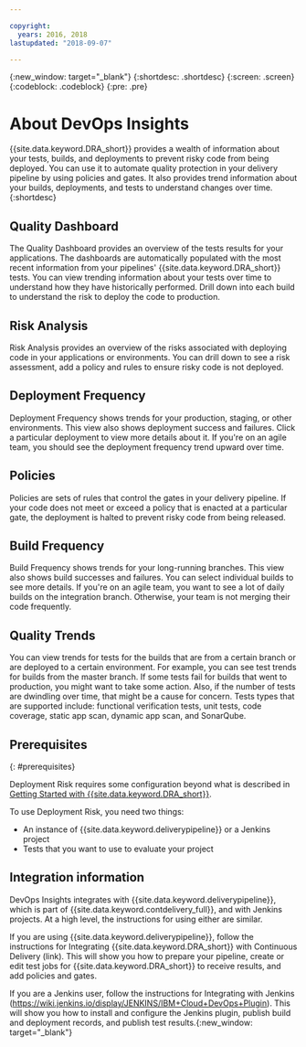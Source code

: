```yaml
---

copyright:
  years: 2016, 2018
lastupdated: "2018-09-07"

---
```


{:new_window: target="_blank"}
{:shortdesc: .shortdesc}
{:screen: .screen}
{:codeblock: .codeblock}
{:pre: .pre}

# About DevOps Insights

{{site.data.keyword.DRA_short}} provides a wealth of information about your tests, builds, and deployments to prevent risky code from being deployed. You can use it to automate quality protection in your delivery pipeline by using policies and gates. It also provides trend information about your builds, deployments, and tests to understand changes over time.
{:shortdesc}

## Quality Dashboard

The Quality Dashboard provides an overview of the tests results for your applications. The dashboards are automatically populated with the most recent information from your pipelines' {{site.data.keyword.DRA_short}} tests. You can view trending information about your tests over time to understand how they have historically performed. Drill down into each build to understand the risk to deploy the code to production.

## Risk Analysis

Risk Analysis provides an overview of the risks associated with deploying code in your applications or environments. You can drill down to see a risk assessment, add a policy and rules to ensure risky code is not deployed. 

## Deployment Frequency

Deployment Frequency shows trends for your production, staging, or other environments. This view also shows deployment success and failures. Click a particular deployment to view more details about it. If you're on an agile team, you should see the deployment frequency trend upward over time.

## Policies

Policies are sets of rules that control the gates in your delivery pipeline. If your code does not meet or exceed a policy that is enacted at a particular gate, the deployment is halted to prevent risky code from being released.

## Build Frequency

Build Frequency shows trends for your long-running branches. This view also shows build successes and failures. You can select individual builds to see more details. If you're on an agile team, you want to see a lot of daily builds on the integration branch. Otherwise, your team is not merging their code frequently.

## Quality Trends

You can view trends for tests for the builds that are from a certain branch or are deployed to a certain environment. For example, you can see test trends for builds from the master branch. If some tests fail for builds that went to production, you might want to take some action. Also, if the number of tests are dwindling over time, that might be a cause for concern. Tests types that are supported include: functional verification tests, unit tests, code coverage, static app scan, dynamic app scan, and SonarQube. 

## Prerequisites
{: #prerequisites}

Deployment Risk requires some configuration beyond what is described in [Getting Started with {{site.data.keyword.DRA_short}}](/docs/services/DevOpsInsights/index.html).

To use Deployment Risk, you need two things:

* An instance of {{site.data.keyword.deliverypipeline}} or a Jenkins project
* Tests that you want to use to evaluate your project

## Integration information

DevOps Insights integrates with {{site.data.keyword.deliverypipeline}}, which is part of {{site.data.keyword.contdelivery_full}}, and with Jenkins projects. At a high level, the instructions for using either are similar.

If you are using {{site.data.keyword.deliverypipeline}}, follow the instructions for Integrating {{site.data.keyword.DRA_short}} with Continuous Delivery (link). This will show you how to prepare your pipeline, create or edit test jobs for {{site.data.keyword.DRA_short}} to receive results, and add policies and gates.

If you are a Jenkins user, follow the instructions for Integrating with Jenkins 
(https://wiki.jenkins.io/display/JENKINS/IBM+Cloud+DevOps+Plugin). This will show you how to install and configure the Jenkins plugin, publish build and deployment records, and publish test results.{:new_window: target="_blank"}
